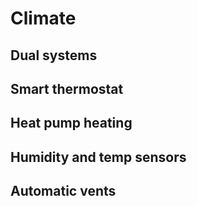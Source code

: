# Climate

## Dual systems 

## Smart thermostat

## Heat pump heating

## Humidity and temp sensors

## Automatic vents
